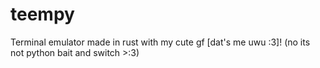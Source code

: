 # teempy
Terminal emulator made in rust with my cute gf [dat's me uwu :3]! (no its not python bait and switch >:3)